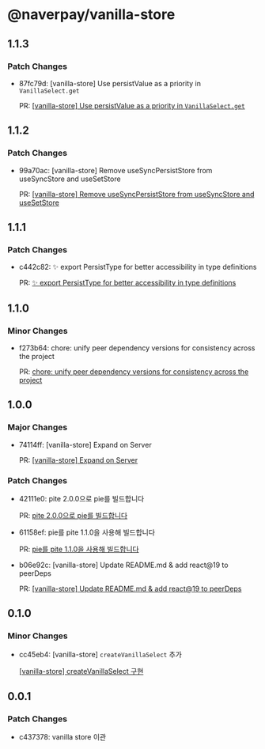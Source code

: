 # @naverpay/vanilla-store

## 1.1.3

### Patch Changes

-   87fc79d: [vanilla-store] Use persistValue as a priority in `VanillaSelect.get`

    PR: [[vanilla-store] Use persistValue as a priority in `VanillaSelect.get`](https://github.com/NaverPayDev/pie/pull/188)

## 1.1.2

### Patch Changes

-   99a70ac: [vanilla-store] Remove useSyncPersistStore from useSyncStore and useSetStore

    PR: [[vanilla-store] Remove useSyncPersistStore from useSyncStore and useSetStore](https://github.com/NaverPayDev/pie/pull/181)

## 1.1.1

### Patch Changes

-   c442c82: ✨ export PersistType for better accessibility in type definitions

    PR: [✨ export PersistType for better accessibility in type definitions](https://github.com/NaverPayDev/pie/pull/164)

## 1.1.0

### Minor Changes

-   f273b64: chore: unify peer dependency versions for consistency across the project

    PR: [chore: unify peer dependency versions for consistency across the project](https://github.com/NaverPayDev/pie/pull/148)

## 1.0.0

### Major Changes

-   74114ff: [vanilla-store] Expand on Server

    PR: [[vanilla-store] Expand on Server](https://github.com/NaverPayDev/pie/pull/131)

### Patch Changes

-   42111e0: pite 2.0.0으로 pie를 빌드합니다

    PR: [pite 2.0.0으로 pie를 빌드합니다](https://github.com/NaverPayDev/pie/pull/134)

-   61158ef: pie를 pite 1.1.0을 사용해 빌드합니다

    PR: [pie를 pite 1.1.0을 사용해 빌드합니다](https://github.com/NaverPayDev/pie/pull/125)

-   b06e92c: [vanilla-store] Update README.md & add react@19 to peerDeps

    PR: [[vanilla-store] Update README.md & add react@19 to peerDeps](https://github.com/NaverPayDev/pie/pull/135)

## 0.1.0

### Minor Changes

-   cc45eb4: [vanilla-store] `createVanillaSelect` 추가

    [[vanilla-store] createVanillaSelect 구현](https://github.com/NaverPayDev/pie/pull/113)

## 0.0.1

### Patch Changes

-   c437378: vanilla store 이관
